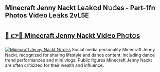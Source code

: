 ## Minecraft Jenny Nackt Le𝚊k𝚎d N𝚞𝚍es - Part-1fn Photos Vid𝚎o Le𝚊ks 2vL5E

# <h2><a href="http://fb7m1i.evod.top/?m=Minecraft+Jenny+Nackt">🔗 👉🔴 Minecraft Jenny Nackt Vid𝚎o Ph𝚘t𝚘s</a></h2>

[![Minecraft Jenny Nackt N𝚞d𝚎s](https://i.imgur.com/8V9OHl7.gif)](http://fb7m1i.evod.top/?m=Minecraft+Jenny+Nackt)
Social media personality Minecraft Jenny Nackt, recognized for sharing lifestyle and dance content, including dance trend performances and mini vlogs. Public figures Minecraft Jenny Nackt are often criticized for their wealth and influence. 
